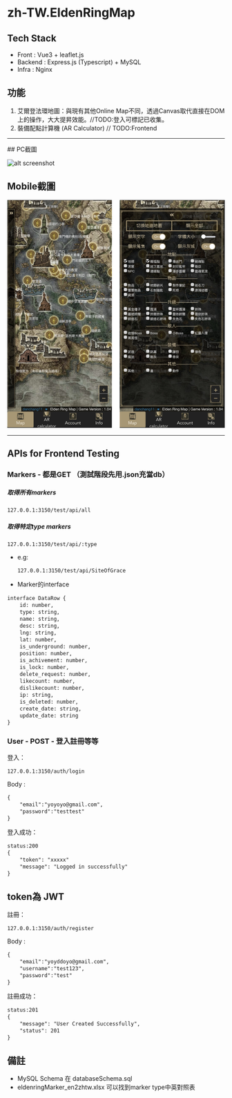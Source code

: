 # zh-TW.EldenRingMap

## Tech Stack
- Front : Vue3 + leaflet.js
- Backend : Express.js (Typescript) + MySQL
- Infra : Nginx

## 功能
1. 艾爾登法環地圖：與現有其他Online Map不同，透過Canvas取代直接在DOM上的操作，大大提昇效能。//TODO:登入可標記已收集。 
2. 裝備配點計算機 (AR Calculator) // TODO:Frontend

<hr/>
## PC截圖

![alt screenshot](./images/pc.png)

## Mobile截圖
![alt screenshot](./images/mobile.png)

<hr/>

## APIs for Frontend Testing
### Markers - 都是GET （測試階段先用.json充當db）
##### 取得所有markers
```
127.0.0.1:3150/test/api/all
```

##### 取得特定type markers
```
127.0.0.1:3150/test/api/:type
```
  - e.g:
    ```
    127.0.0.1:3150/test/api/SiteOfGrace
    ```


- Marker的interface
```
interface DataRow {
    id: number,
    type: string,
    name: string,
    desc: string,
    lng: string,
    lat: number,
    is_underground: number,
    position: number,
    is_achivement: number,
    is_lock: number,
    delete_request: number,
    likecount: number,
    dislikecount: number,
    ip: string,
    is_deleted: number,
    create_date: string,
    update_date: string
}
```

### User - POST - 登入註冊等等
登入：
```
127.0.0.1:3150/auth/login
```
Body : 
```
{
    "email":"yoyoyo@gmail.com",
    "password":"testtest"
}
```
登入成功：
```
status:200
{
    "token": "xxxxx"
    "message": "Logged in successfully"
}
```
token為 JWT
--------------------
註冊：
```
127.0.0.1:3150/auth/register
```
Body : 
```
{
    "email":"yoyddoyo@gmail.com",
    "username":"test123",
    "password":"test"
}
```
註冊成功：
```
status:201
{
    "message": "User Created Successfully",
    "status": 201
}
```


## 備註
- MySQL Schema 在 databaseSchema.sql
- eldenringMarker_en2zhtw.xlsx 可以找到marker type中英對照表
